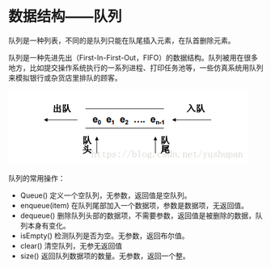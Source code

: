# 数据结构——队列
队列是一种列表，不同的是队列只能在队尾插入元素，在队首删除元素。

队列是一种先进先出（First-In-First-Out，FIFO）的数据结构。队列被用在很多地方，比如提交操作系统执行的一系列进程、打印任务池等，一些仿真系统用队列来模拟银行或杂货店里排队的顾客。

![队列.png](队列.png)

队列的常用操作：
* Queue()        定义一个空队列，无参数，返回值是空队列。
* enqueue(item)  在队列尾部加入一个数据项，参数是数据项，无返回值。
* dequeue()      删除队列头部的数据项，不需要参数，返回值是被删除的数据，队列本身有变化。
* isEmpty()      检测队列是否为空。无参数，返回布尔值。
* clear()        清空队列，无参无返回值
* size()         返回队列数据项的数量。无参数，返回一个整。
